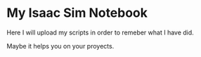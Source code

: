# My Isaac Sim Notebook
Here I will upload my scripts in order to remeber what I have did.

Maybe it helps you on your proyects. 
